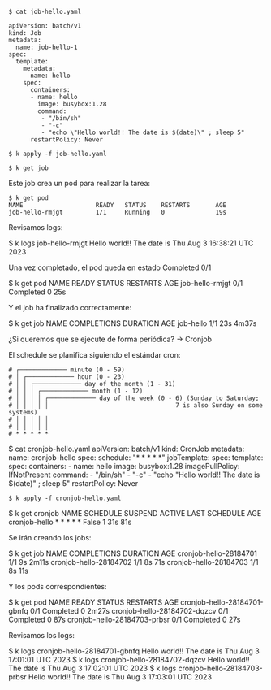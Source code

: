 	$ cat job-hello.yaml
 
	apiVersion: batch/v1
	kind: Job
	metadata:
	  name: job-hello-1
	spec:
	  template:
	    metadata:
	      name: hello
	    spec:
	      containers:
	      - name: hello
	        image: busybox:1.28
	        command:
	         - "/bin/sh"
	         - "-c"
	         - "echo \"Hello world!! The date is $(date)\" ; sleep 5"
	      restartPolicy: Never

	$ k apply -f job-hello.yaml

	$ k get job
 
Este job crea un pod para realizar la tarea:

	$ k get pod
	NAME                    READY   STATUS    RESTARTS       AGE
	job-hello-rmjgt         1/1     Running   0              19s

Revisamos logs:

$ k logs job-hello-rmjgt
Hello world!! The date is Thu Aug  3 16:38:21 UTC 2023

Una vez completado, el pod queda en estado Completed 0/1

$ k get pod
NAME                    READY   STATUS      RESTARTS     AGE
job-hello-rmjgt         0/1     Completed   0            25s

Y el job ha finalizado correctamente:

$ k get job
NAME          COMPLETIONS   DURATION   AGE
job-hello     1/1           23s        4m37s

¿Si queremos que se ejecute de forma periódica? -> Cronjob

El schedule se planifica siguiendo el estándar cron:
	
	# ┌───────────── minute (0 - 59)
	# │ ┌───────────── hour (0 - 23)
	# │ │ ┌───────────── day of the month (1 - 31)
	# │ │ │ ┌───────────── month (1 - 12)
	# │ │ │ │ ┌───────────── day of the week (0 - 6) (Sunday to Saturday;
	# │ │ │ │ │                                   7 is also Sunday on some systems)
	# │ │ │ │ │
	# │ │ │ │ │
	# * * * * * 

$ cat cronjob-hello.yaml 
apiVersion: batch/v1
kind: CronJob
metadata:
  name: cronjob-hello
spec:
  schedule: "* * * * *"
  jobTemplate:
    spec:
      template:
        spec:
          containers:
          - name: hello
            image: busybox:1.28
            imagePullPolicy: IfNotPresent
            command:
            - "/bin/sh"
            - "-c"
            - "echo \"Hello world!! The date is $(date)\" ; sleep 5"
          restartPolicy: Never

	$ k apply -f cronjob-hello.yaml

$ k get cronjob
NAME            SCHEDULE    SUSPEND   ACTIVE   LAST SCHEDULE   AGE
cronjob-hello   * * * * *   False     1        31s             81s

Se irán creando los jobs:

$ k get job
NAME                     COMPLETIONS   DURATION   AGE
cronjob-hello-28184701   1/1           9s         2m11s
cronjob-hello-28184702   1/1           8s         71s
cronjob-hello-28184703   1/1           8s         11s

Y los pods correspondientes:

$ k get pod
NAME                           READY   STATUS               RESTARTS      AGE
cronjob-hello-28184701-gbnfq   0/1     Completed            0             2m27s
cronjob-hello-28184702-dqzcv   0/1     Completed            0             87s
cronjob-hello-28184703-prbsr   0/1     Completed            0             27s

Revisamos los logs:

$ k logs cronjob-hello-28184701-gbnfq
Hello world!! The date is Thu Aug  3 17:01:01 UTC 2023
$ k logs cronjob-hello-28184702-dqzcv
Hello world!! The date is Thu Aug  3 17:02:01 UTC 2023
$ k logs cronjob-hello-28184703-prbsr
Hello world!! The date is Thu Aug  3 17:03:01 UTC 2023


